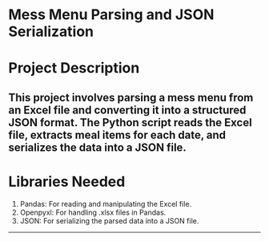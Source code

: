 # Mess Menu Parsing and JSON Serialization
# Project Description
This project involves parsing a mess menu from an Excel file and converting it into a structured JSON format. The Python script reads the Excel file, extracts meal items for each date, and serializes the data into a JSON file.
----
# Libraries Needed
1. Pandas: For reading and manipulating the Excel file.
2. Openpyxl: For handling .xlsx files in Pandas.
3. JSON: For serializing the parsed data into a JSON file.
----

